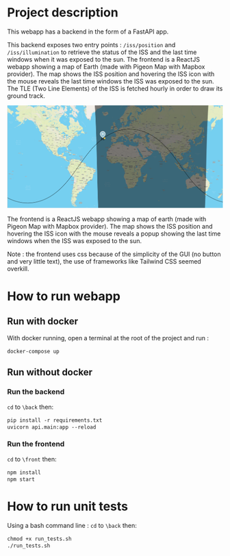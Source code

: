 # Project description

This webapp has a backend in the form of a FastAPI app. 

This backend exposes two entry points : `/iss/position` and `/iss/illumination` to retrieve the status of the ISS and the last time windows when it was exposed to the sun.
The frontend is a ReactJS webapp showing a map of Earth (made with Pigeon Map with Mapbox provider). The map shows the ISS position and hovering the ISS icon with the mouse reveals the last time windows the ISS was exposed to the sun. The TLE (Two Line Elements) of the ISS is fetched hourly in order to draw its ground track.

![alt text](iss_status.PNG)

The frontend is a ReactJS webapp showing a map of earth (made with Pigeon Map with Mapbox provider). The map shows the 
ISS position and hovering the ISS icon with the mouse reveals a popup showing
the last time windows when the ISS was exposed to the sun.

Note : the frontend uses css because of the simplicity of the GUI (no button and very little text), the use of 
frameworks like Tailwind CSS seemed overkill.

# How to run webapp
## Run with docker

With docker running, open a terminal at the root of the project and run :

```console
docker-compose up
```
## Run without docker

### Run the backend
`cd` to `\back` then:
```console
pip install -r requirements.txt
uvicorn api.main:app --reload
```
### Run the frontend
`cd` to `\front` then: 
```console
npm install
npm start
```
# How to run unit tests

Using a bash command line :
`cd` to `\back` then:
```console
chmod +x run_tests.sh
./run_tests.sh
```

